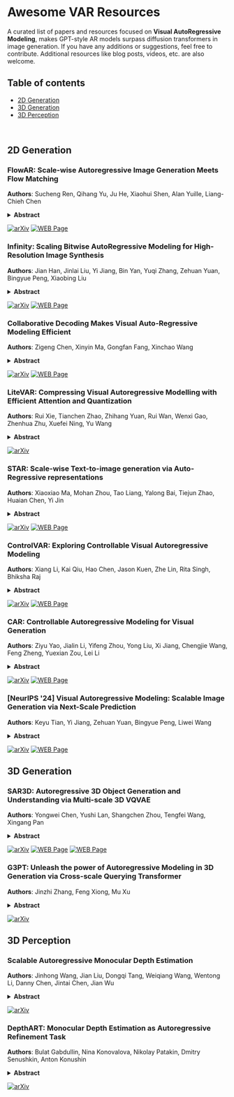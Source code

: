 # Awesome VAR Resources
A curated list of papers and resources focused on **Visual AutoRegressive Modeling**, makes GPT-style AR models surpass diffusion transformers in image generation. If you have any additions or suggestions, feel free to contribute. Additional resources like blog posts, videos, etc. are also welcome.

## Table of contents
- [2D Generation](#2D-Generation)
- [3D Generation](#3D-Generation)
- [3D Perception](#3D-Perception)

<br>

## 2D Generation

### FlowAR: Scale-wise Autoregressive Image Generation Meets Flow Matching
**Authors**: Sucheng Ren, Qihang Yu, Ju He, Xiaohui Shen, Alan Yuille, Liang-Chieh Chen
<details span>
<summary><b>Abstract</b></summary>
Autoregressive (AR) modeling has achieved remarkable success in natural language processing by enabling models to generate text with coherence and contextual understanding through next token prediction. Recently, in image generation, VAR proposes scale-wise autoregressive modeling, which extends the next token prediction to the next scale prediction, preserving the 2D structure of images. However, VAR encounters two primary challenges: (1) its complex and rigid scale design limits generalization in next scale prediction, and (2) the generator's dependence on a discrete tokenizer with the same complex scale structure restricts modularity and flexibility in updating the tokenizer. To address these limitations, we introduce FlowAR, a general next scale prediction method featuring a streamlined scale design, where each subsequent scale is simply double the previous one. This eliminates the need for VAR's intricate multi-scale residual tokenizer and enables the use of any off-the-shelf Variational AutoEncoder (VAE). Our simplified design enhances generalization in next scale prediction and facilitates the integration of Flow Matching for high-quality image synthesis. We validate the effectiveness of FlowAR on the challenging ImageNet-256 benchmark, demonstrating superior generation performance compared to previous methods. 
</details>

[![arXiv](https://img.shields.io/badge/arXiv-2412.15205-b31b1b.svg)](https://arxiv.org/pdf/2412.15205) [![WEB Page](https://img.shields.io/badge/Github-Page-159957.svg)](https://github.com/OliverRensu/FlowAR)

### Infinity: Scaling Bitwise AutoRegressive Modeling for High-Resolution Image Synthesis
**Authors**: Jian Han, Jinlai Liu, Yi Jiang, Bin Yan, Yuqi Zhang, Zehuan Yuan, Bingyue Peng, Xiaobing Liu
<details span>
<summary><b>Abstract</b></summary>
We present Infinity, a Bitwise Visual AutoRegressive Modeling capable of generating high-resolution, photorealistic images following language instruction. Infinity redefines visual autoregressive model under a bitwise token prediction framework with an infinite-vocabulary tokenizer & classifier and bitwise self-correction mechanism, remarkably improving the generation capacity and details. By theoretically scaling the tokenizer vocabulary size to infinity and concurrently scaling the transformer size, our method significantly unleashes powerful scaling capabilities compared to vanilla VAR. Infinity sets a new record for autoregressive text-to-image models, outperforming top-tier diffusion models like SD3-Medium and SDXL. Notably, Infinity surpasses SD3-Medium by improving the GenEval benchmark score from 0.62 to 0.73 and the ImageReward benchmark score from 0.87 to 0.96, achieving a win rate of 66%. Without extra optimization, Infinity generates a high-quality 1024x1024 image in 0.8 seconds, making it 2.6x faster than SD3-Medium and establishing it as the fastest text-to-image model. Models and codes will be released to promote further exploration of Infinity for visual generation and unified tokenizer modeling.
</details>

[![arXiv](https://img.shields.io/badge/arXiv-2412.04431-b31b1b.svg)](https://arxiv.org/pdf/2412.04431) [![WEB Page](https://img.shields.io/badge/Github-Page-159957.svg)](https://github.com/FoundationVision/Infinity)

### Collaborative Decoding Makes Visual Auto-Regressive Modeling Efficient
**Authors**: Zigeng Chen, Xinyin Ma, Gongfan Fang, Xinchao Wang
<details span>
<summary><b>Abstract</b></summary>
In the rapidly advancing field of image generation, Visual Auto-Regressive (VAR) modeling has garnered considerable attention for its innovative next-scale prediction approach. This paradigm offers substantial improvements in efficiency, scalability, and zero-shot generalization. Yet, the inherently coarse-to-fine nature of VAR introduces a prolonged token sequence, leading to prohibitive memory consumption and computational redundancies. To address these bottlenecks, we propose Collaborative Decoding (CoDe), a novel efficient decoding strategy tailored for the VAR framework. CoDe capitalizes on two critical observations: the substantially reduced parameter demands at larger scales and the exclusive generation patterns across different scales. Based on these insights, we partition the multi-scale inference process into a seamless collaboration between a large model and a small model. The large model serves as the 'drafter', specializing in generating low-frequency content at smaller scales, while the smaller model serves as the 'refiner', solely focusing on predicting high-frequency details at larger scales. This collaboration yields remarkable efficiency with minimal impact on quality: CoDe achieves a 1.7x speedup, slashes memory usage by around 50%, and preserves image quality with only a negligible FID increase from 1.95 to 1.98. When drafting steps are further decreased, CoDe can achieve an impressive 2.9x acceleration ratio, reaching 41 images/s at 256x256 resolution on a single NVIDIA 4090 GPU, while preserving a commendable FID of 2.27. 
</details>

[![arXiv](https://img.shields.io/badge/arXiv-2411.17787-b31b1b.svg)](https://arxiv.org/pdf/2411.17787) [![WEB Page](https://img.shields.io/badge/Github-Page-159957.svg)](https://github.com/czg1225/code)

### LiteVAR: Compressing Visual Autoregressive Modelling with Efficient Attention and Quantization
**Authors**: Rui Xie, Tianchen Zhao, Zhihang Yuan, Rui Wan, Wenxi Gao, Zhenhua Zhu, Xuefei Ning, Yu Wang
<details span>
<summary><b>Abstract</b></summary>
Visual Autoregressive (VAR) has emerged as a promising approach in image generation, offering competitive potential and performance comparable to diffusion-based models. However, current AR-based visual generation models require substantial computational resources, limiting their applicability on resource-constrained devices. To address this issue, we conducted analysis and identified significant redundancy in three dimensions of the VAR model: (1) the attention map, (2) the attention outputs when using classifier free guidance, and (3) the data precision. Correspondingly, we proposed efficient attention mechanism and low-bit quantization method to enhance the efficiency of VAR models while maintaining performance. With negligible performance lost (less than 0.056 FID increase), we could achieve 85.2% reduction in attention computation, 50% reduction in overall memory and 1.5x latency reduction. To ensure deployment feasibility, we developed efficient training-free compression techniques and analyze the deployment feasibility and efficiency gain of each technique.
</details>

[![arXiv](https://img.shields.io/badge/arXiv-2411.17178-b31b1b.svg)](https://arxiv.org/pdf/2411.17178)

### STAR: Scale-wise Text-to-image generation via Auto-Regressive representations
**Authors**: Xiaoxiao Ma, Mohan Zhou, Tao Liang, Yalong Bai, Tiejun Zhao, Huaian Chen, Yi Jin
<details span>
<summary><b>Abstract</b></summary>
We present STAR, a text-to-image model that employs scale-wise auto-regressive paradigm. Unlike VAR, which is limited to class-conditioned synthesis within a fixed set of predetermined categories, our STAR enables text-driven open-set generation through three key designs: To boost diversity and generalizability with unseen combinations of objects and concepts, we introduce a pre-trained text encoder to extract representations for textual constraints, which we then use as guidance. To improve the interactions between generated images and fine-grained textual guidance, making results more controllable, additional cross-attention layers are incorporated at each scale. Given the natural structure correlation across different scales, we leverage 2D Rotary Positional Encoding (RoPE) and tweak it into a normalized version. This ensures consistent interpretation of relative positions across token maps at different scales and stabilizes the training process. Extensive experiments demonstrate that STAR surpasses existing benchmarks in terms of fidelity,image text consistency, and aesthetic quality. Our findings emphasize the potential of auto-regressive methods in the field of high-quality image synthesis, offering promising new directions for the T2I field currently dominated by diffusion methods.
</details>

[![arXiv](https://img.shields.io/badge/arXiv-2406.10797-b31b1b.svg)](https://arxiv.org/pdf/2406.10797) [![WEB Page](https://img.shields.io/badge/Github-Page-159957.svg)](https://github.com/krennic999/STAR)

### ControlVAR: Exploring Controllable Visual Autoregressive Modeling
**Authors**: Xiang Li, Kai Qiu, Hao Chen, Jason Kuen, Zhe Lin, Rita Singh, Bhiksha Raj
<details span>
<summary><b>Abstract</b></summary>
Conditional visual generation has witnessed remarkable progress with the advent of diffusion models (DMs), especially in tasks like control-to-image generation. However, challenges such as expensive computational cost, high inference latency, and difficulties of integration with large language models (LLMs) have necessitated exploring alternatives to DMs. This paper introduces ControlVAR, a novel framework that explores pixel-level controls in visual autoregressive (VAR) modeling for flexible and efficient conditional generation. In contrast to traditional conditional models that learn the conditional distribution, ControlVAR jointly models the distribution of image and pixel-level conditions during training and imposes conditional controls during testing. To enhance the joint modeling, we adopt the next-scale AR prediction paradigm and unify control and image representations. A teacher-forcing guidance strategy is proposed to further facilitate controllable generation with joint modeling. Extensive experiments demonstrate the superior efficacy and flexibility of ControlVAR across various conditional generation tasks against popular conditional DMs, \eg, ControlNet and T2I-Adaptor.
</details>

[![arXiv](https://img.shields.io/badge/arXiv-2406.09750-b31b1b.svg)](https://arxiv.org/pdf/2406.09750) [![WEB Page](https://img.shields.io/badge/Github-Page-159957.svg)](https://github.com/lxa9867/ControlVAR)

### CAR: Controllable Autoregressive Modeling for Visual Generation
**Authors**: Ziyu Yao, Jialin Li, Yifeng Zhou, Yong Liu, Xi Jiang, Chengjie Wang, Feng Zheng, Yuexian Zou, Lei Li
<details span>
<summary><b>Abstract</b></summary>
Controllable generation, which enables fine-grained control over generated outputs, has emerged as a critical focus in visual generative models. Currently, there are two primary technical approaches in visual generation: diffusion models and autoregressive models. Diffusion models, as exemplified by ControlNet and T2I-Adapter, offer advanced control mechanisms, whereas autoregressive models, despite showcasing impressive generative quality and scalability, remain underexplored in terms of controllability and flexibility. In this study, we introduce Controllable AutoRegressive Modeling (CAR), a novel, plug-and-play framework that integrates conditional control into multi-scale latent variable modeling, enabling efficient control generation within a pre-trained visual autoregressive model. CAR progressively refines and captures control representations, which are injected into each autoregressive step of the pre-trained model to guide the generation process. Our approach demonstrates excellent controllability across various types of conditions and delivers higher image quality compared to previous methods. Additionally, CAR achieves robust generalization with significantly fewer training resources compared to those required for pre-training the model. To the best of our knowledge, we are the first to propose a control framework for pre-trained autoregressive visual generation models.
</details>

[![arXiv](https://img.shields.io/badge/arXiv-2410.04671-b31b1b.svg)](https://arxiv.org/pdf/2410.04671) [![WEB Page](https://img.shields.io/badge/Github-Page-159957.svg)](https://github.com/MiracleDance/CAR)

### [NeurIPS '24] Visual Autoregressive Modeling: Scalable Image Generation via Next-Scale Prediction
**Authors**: Keyu Tian, Yi Jiang, Zehuan Yuan, Bingyue Peng, Liwei Wang
<details span>
<summary><b>Abstract</b></summary>
We present Visual AutoRegressive modeling (VAR), a new generation paradigm that redefines the autoregressive learning on images as coarse-to-fine "next-scale prediction" or "next-resolution prediction", diverging from the standard raster-scan "next-token prediction". This simple, intuitive methodology allows autoregressive (AR) transformers to learn visual distributions fast and generalize well: VAR, for the first time, makes GPT-like AR models surpass diffusion transformers in image generation. On ImageNet 256x256 benchmark, VAR significantly improve AR baseline by improving Frechet inception distance (FID) from 18.65 to 1.73, inception score (IS) from 80.4 to 350.2, with around 20x faster inference speed. It is also empirically verified that VAR outperforms the Diffusion Transformer (DiT) in multiple dimensions including image quality, inference speed, data efficiency, and scalability. Scaling up VAR models exhibits clear power-law scaling laws similar to those observed in LLMs, with linear correlation coefficients near -0.998 as solid evidence. VAR further showcases zero-shot generalization ability in downstream tasks including image in-painting, out-painting, and editing. These results suggest VAR has initially emulated the two important properties of LLMs: Scaling Laws and zero-shot task generalization. We have released all models and codes to promote the exploration of AR/VAR models for visual generation and unified learning.
</details>

[![arXiv](https://img.shields.io/badge/arXiv-2404.02905-b31b1b.svg)](https://arxiv.org/pdf/2404.02905) [![WEB Page](https://img.shields.io/badge/Github-Page-159957.svg)](https://github.com/FoundationVision/VAR)


## 3D Generation
### SAR3D: Autoregressive 3D Object Generation and Understanding via Multi-scale 3D VQVAE
**Authors**: Yongwei Chen, Yushi Lan, Shangchen Zhou, Tengfei Wang, Xingang Pan
<details span>
<summary><b>Abstract</b></summary>
Autoregressive models have demonstrated remarkable success across various fields, from large language models (LLMs) to large multimodal models (LMMs) and 2D content generation, moving closer to artificial general intelligence (AGI). Despite these advances, applying autoregressive approaches to 3D object generation and understanding remains largely unexplored. This paper introduces Scale AutoRegressive 3D (SAR3D), a novel framework that leverages a multi-scale 3D vector-quantized variational autoencoder (VQVAE) to tokenize 3D objects for efficient autoregressive generation and detailed understanding. By predicting the next scale in a multi-scale latent representation instead of the next single token, SAR3D reduces generation time significantly, achieving fast 3D object generation in just 0.82 seconds on an A6000 GPU. Additionally, given the tokens enriched with hierarchical 3D-aware information, we finetune a pretrained LLM on them, enabling multimodal comprehension of 3D content. Our experiments show that SAR3D surpasses current 3D generation methods in both speed and quality and allows LLMs to interpret and caption 3D models comprehensively.
</details>

[![arXiv](https://img.shields.io/badge/arXiv-2411.16856-b31b1b.svg)](https://arxiv.org/pdf/2411.16856) [![WEB Page](https://img.shields.io/badge/Project-Page-159957.svg)](https://cyw-3d.github.io/projects/SAR3D/) [![WEB Page](https://img.shields.io/badge/Github-Page-159957.svg)](https://github.com/cyw-3d/SAR3D)

### G3PT: Unleash the power of Autoregressive Modeling in 3D Generation via Cross-scale Querying Transformer
**Authors**: Jinzhi Zhang, Feng Xiong, Mu Xu
<details span>
<summary><b>Abstract</b></summary>
Autoregressive transformers have revolutionized generative models in language processing and shown substantial promise in image and video generation. However, these models face significant challenges when extended to 3D generation tasks due to their reliance on next-token prediction to learn token sequences, which is incompatible with the unordered nature of 3D data. Instead of imposing an artificial order on 3D data, in this paper, we introduce G3PT, a scalable coarse-to-fine 3D generative model utilizing a cross-scale querying transformer. The key is to map point-based 3D data into discrete tokens with different levels of detail, naturally establishing a sequential relationship between different levels suitable for autoregressive modeling. Additionally, the cross-scale querying transformer connects tokens globally across different levels of detail without requiring an ordered sequence. Benefiting from this approach, G3PT features a versatile 3D generation pipeline that effortlessly supports diverse conditional structures, enabling the generation of 3D shapes from various types of conditions. Extensive experiments demonstrate that G3PT achieves superior generation quality and generalization ability compared to previous 3D generation methods. Most importantly, for the first time in 3D generation, scaling up G3PT reveals distinct power-law scaling behaviors.
</details>

[![arXiv](https://img.shields.io/badge/arXiv-2409.06322-b31b1b.svg)](https://arxiv.org/pdf/2409.06322)

## 3D Perception
### Scalable Autoregressive Monocular Depth Estimation
**Authors**: Jinhong Wang, Jian Liu, Dongqi Tang, Weiqiang Wang, Wentong Li, Danny Chen, Jintai Chen, Jian Wu
<details span>
<summary><b>Abstract</b></summary>
This paper shows that the autoregressive model is an effective and scalable monocular depth estimator. Our idea is simple: We tackle the monocular depth estimation (MDE) task with an autoregressive prediction paradigm, based on two core designs. First, our depth autoregressive model (DAR) treats the depth map of different resolutions as a set of tokens, and conducts the low-to-high resolution autoregressive objective with a patch-wise casual mask. Second, our DAR recursively discretizes the entire depth range into more compact intervals, and attains the coarse-to-fine granularity autoregressive objective in an ordinal-regression manner. By coupling these two autoregressive objectives, our DAR establishes new state-of-the-art (SOTA) on KITTI and NYU Depth v2 by clear margins. Further, our scalable approach allows us to scale the model up to 2.0B and achieve the best RMSE of 1.799 on the KITTI dataset (5% improvement) compared to 1.896 by the current SOTA (Depth Anything). DAR further showcases zero-shot generalization ability on unseen datasets. These results suggest that DAR yields superior performance with an autoregressive prediction paradigm, providing a promising approach to equip modern autoregressive large models (e.g., GPT-4o) with depth estimation capabilities.
</details>

[![arXiv](https://img.shields.io/badge/arXiv-2411.11361-b31b1b.svg)](https://arxiv.org/pdf/2411.11361)

### DepthART: Monocular Depth Estimation as Autoregressive Refinement Task
**Authors**: Bulat Gabdullin, Nina Konovalova, Nikolay Patakin, Dmitry Senushkin, Anton Konushin
<details span>
<summary><b>Abstract</b></summary>
Despite recent success in discriminative approaches in monocular depth estimation its quality remains limited by training datasets. Generative approaches mitigate this issue by leveraging strong priors derived from training on internet-scale datasets. Recent studies have demonstrated that large text-to-image diffusion models achieve state-of-the-art results in depth estimation when fine-tuned on small depth datasets. Concurrently, autoregressive generative approaches, such as the Visual AutoRegressive modeling~(VAR), have shown promising results in conditioned image synthesis. Following the visual autoregressive modeling paradigm, we introduce the first autoregressive depth estimation model based on the visual autoregressive transformer. Our primary contribution is DepthART -- a novel training method formulated as Depth Autoregressive Refinement Task. Unlike the original VAR training procedure, which employs static targets, our method utilizes a dynamic target formulation that enables model self-refinement and incorporates multi-modal guidance during training. Specifically, we use model predictions as inputs instead of ground truth token maps during training, framing the objective as residual minimization. Our experiments demonstrate that the proposed training approach significantly outperforms visual autoregressive modeling via next-scale prediction in the depth estimation task. The Visual Autoregressive Transformer trained with our approach on Hypersim achieves superior results on a set of unseen benchmarks compared to other generative and discriminative baselines.
</details>

[![arXiv](https://img.shields.io/badge/arXiv-2409.15010-b31b1b.svg)](https://arxiv.org/pdf/2409.15010)